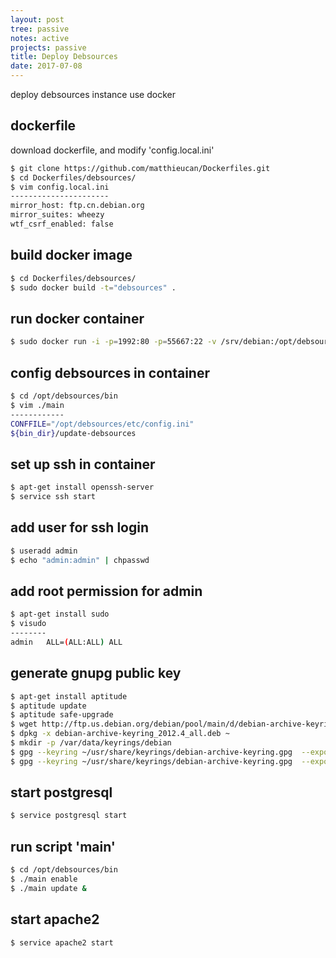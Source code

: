 ```yaml
---
layout: post
tree: passive
notes: active
projects: passive
title: Deploy Debsources
date: 2017-07-08
---
```


deploy debsources instance use docker

dockerfile
----------

download dockerfile, and modify 'config.local.ini'

```sh
$ git clone https://github.com/matthieucan/Dockerfiles.git
$ cd Dockerfiles/debsources/
$ vim config.local.ini
----------------------
mirror_host: ftp.cn.debian.org
mirror_suites: wheezy
wtf_csrf_enabled: false
```

build docker image
------------------

```sh
$ cd Dockerfiles/debsources/
$ sudo docker build -t="debsources" .
```

run docker container
--------------------

```sh
$ sudo docker run -i -p=1992:80 -p=55667:22 -v /srv/debian:/opt/debsources/testdata -t debsources bash
```

config debsources in container
------------------------------

```sh
$ cd /opt/debsources/bin
$ vim ./main
------------
CONFFILE="/opt/debsources/etc/config.ini"
${bin_dir}/update-debsources
```

set up ssh in container
-----------------------

```sh
$ apt-get install openssh-server
$ service ssh start
```

add user for ssh login
----------------------

```sh
$ useradd admin
$ echo "admin:admin" | chpasswd
```

add root permission for admin
-----------------------------

```sh
$ apt-get install sudo
$ visudo
--------
admin   ALL=(ALL:ALL) ALL
```

generate gnupg public key
-------------------------

```sh
$ apt-get install aptitude
$ aptitude update
$ aptitude safe-upgrade
$ wget http://ftp.us.debian.org/debian/pool/main/d/debian-archive-keyring/debian-archive-keyring_2012.4_all.deb
$ dpkg -x debian-archive-keyring_2012.4_all.deb ~
$ mkdir -p /var/data/keyrings/debian
$ gpg --keyring ~/usr/share/keyrings/debian-archive-keyring.gpg  --export | gpg --no-default-keyring --keyring /var/data/keyrings/debian/trustedkeys.gpg --import
$ gpg --keyring ~/usr/share/keyrings/debian-archive-keyring.gpg  --export | gpg --no-default-keyring --keyring /.gnupg/trustedkeys.gpg --import
```

start postgresql
----------------

```sh
$ service postgresql start
```

run script 'main'
-----------------

```sh
$ cd /opt/debsources/bin
$ ./main enable
$ ./main update &
```

start apache2
-------------

```sh
$ service apache2 start
```
